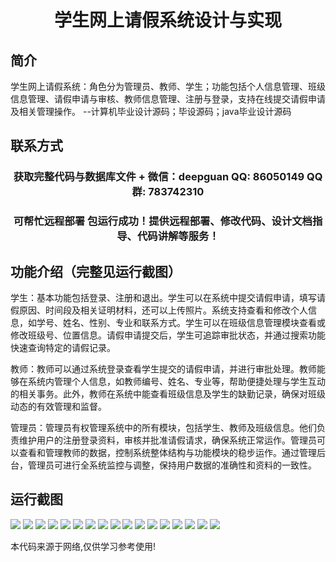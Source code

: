 <p><h1 align="center">学生网上请假系统设计与实现</h1></p>

## 简介
学生网上请假系统：角色分为管理员、教师、学生；功能包括个人信息管理、班级信息管理、请假申请与审核、教师信息管理、注册与登录，支持在线提交请假申请及相关管理操作。    --计算机毕业设计源码；毕设源码；java毕业设计源码


## 联系方式
<p><h3 align="center">获取完整代码与数据库文件 + 微信：deepguan QQ: 86050149 QQ群: 783742310</h3></p>
<p><h3 align="center">可帮忙远程部署 包运行成功！提供远程部署、修改代码、设计文档指导、代码讲解等服务！</h3></p>

## 功能介绍（完整见运行截图）
学生：基本功能包括登录、注册和退出。学生可以在系统中提交请假申请，填写请假原因、时间段及相关证明材料，还可以上传照片。系统支持查看和修改个人信息，如学号、姓名、性别、专业和联系方式。学生可以在班级信息管理模块查看或修改班级号、位置信息。请假申请提交后，学生可追踪审批状态，并通过搜索功能快速查询特定的请假记录。

教师：教师可以通过系统登录查看学生提交的请假申请，并进行审批处理。教师能够在系统内管理个人信息，如教师编号、姓名、专业等，帮助便捷处理与学生互动的相关事务。此外，教师在系统中能查看班级信息及学生的缺勤记录，确保对班级动态的有效管理和监督。

管理员：管理员有权管理系统中的所有模块，包括学生、教师及班级信息。他们负责维护用户的注册登录资料，审核并批准请假请求，确保系统正常运作。管理员可以查看和管理教师的数据，控制系统整体结构与功能模块的稳步运作。通过管理后台，管理员可进行全系统监控与调整，保持用户数据的准确性和资料的一致性。


## 运行截图
![](img/001.jpg)
![](img/002.jpg)
![](img/003.jpg)
![](img/004.jpg)
![](img/005.jpg)
![](img/006.jpg)
![](img/007.jpg)
![](img/008.jpg)
![](img/009.jpg)
![](img/010.jpg)
![](img/011.jpg)
![](img/012.jpg)
![](img/013.jpg)
![](img/014.jpg)
![](img/015.jpg)
![](img/016.jpg)
![](img/017.jpg)

<p>本代码来源于网络,仅供学习参考使用!</p>
